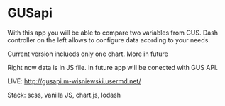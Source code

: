 # GUSapi
With this app you will be able to compare two variables from GUS. Dash controller on the left 
allows to configure data acording to your needs.

Current version inclueds only one chart. More in future

Right now data is in JS file. In future app will be conected with GUS API.

LIVE: http://gusapi.m-wisniewski.usermd.net/

Stack:
scss, vanilla JS, chart.js, lodash
